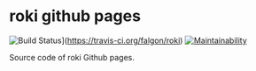 # roki github pages

![Build Status](https://travis-ci.org/falgon/roki.svg?branch=develop)](https://travis-ci.org/falgon/roki)
[![Maintainability](https://api.codeclimate.com/v1/badges/8a2a1775abe2a36c9df8/maintainability)](https://codeclimate.com/github/falgon/roki/maintainability)

Source code of roki Github pages.
